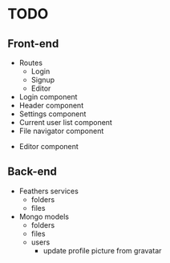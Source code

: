 # TODO #

## Front-end ##
- Routes
  - Login
  - Signup
  - Editor
- Login component
- Header component
- Settings component
- Current user list component
- File navigator component
+ Editor component

## Back-end ##
+ Feathers services
  + folders
  + files
+ Mongo models
  + folders
  + files
  + users
    + update profile picture from gravatar
